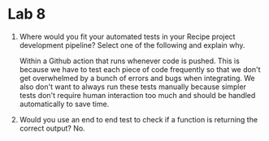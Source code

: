 # Lab 8
1) Where would you fit your automated tests in your Recipe project development pipeline? Select one of the following and explain why.

    Within a Github action that runs whenever code is pushed. This is because we have to test each piece of code frequently so that we don't get overwhelmed by a bunch of errors and bugs when integrating. We also don't want to always run these tests manually because simpler tests don't require human interaction too much and should be handled automatically to save time.

2) Would you use an end to end test to check if a function is returning the correct output? No.